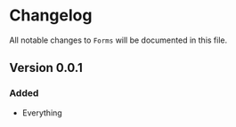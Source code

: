 # Changelog

All notable changes to `Forms` will be documented in this file.

## Version 0.0.1

### Added
- Everything

